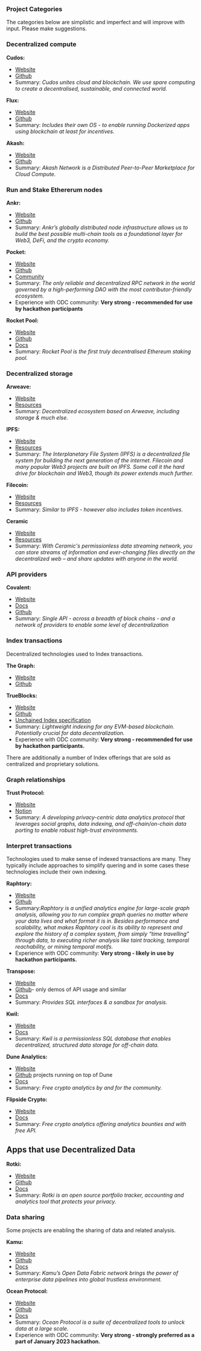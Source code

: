### Project Categories

The categories below are simplistic and imperfect and will improve with input.  Please make suggestions.  

### Decentralized compute

**Cudos:**
- [Website](https://www.cudos.org/)
- [Github](https://github.com/CudoVentures/cudos-eth-token-contract)
- Summary: *Cudos unites cloud and blockchain. We use spare computing to create a decentralised, sustainable, and connected world.*

**Flux:**
- [Website](https://runonflux.io/)
- [Github](https://github.com/RunOnFlux)
- Summary: *Includes their own OS - to enable running Dockerized apps using blockchain at least for incentives.*

**Akash:**
- [Website](https://akash.network/)
- [Github](https://github.com/ovrclk)
- Summary: *Akash Network is a Distributed Peer-to-Peer Marketplace for Cloud Compute.*

### Run and Stake Ethererum nodes ###

**Ankr:**
- [Website](https://www.ankr.com/)
- [Github](https://github.com/Ankr-network)
- Summary:  *Ankr’s globally distributed node infrastructure allows us to build the best possible multi-chain tools as a foundational layer for Web3, DeFi, and the crypto economy.*

**Pocket:**
- [Website](https://www.pokt.network/)
- [Github](https://github.com/pokt-network/pocket-core/)
- [Community](https://docs.pokt.network/community/governance/)
- Summary:  *The only reliable and decentralized RPC network in the world governed by a high-performing DAO with the most contributor-friendly ecosystem.*
- Experience with ODC community: **Very strong - recommended for use by hackathon participants**

**Rocket Pool:**
- [Website](https://rocketpool.net/)
- [Github](https://github.com/rocket-pool)
- [Docs](https://docs.rocketpool.net/guides/)
- Summary: *Rocket Pool is the first truly decentralised Ethereum staking pool.*

### Decentralized storage

**Arweave:**
- [Website](https://www.arweave.org/)
- [Resources](https://www.arweave.org/build)
- Summary: *Decentralized ecosystem based on Arweave, including storage & much else.* 

**IPFS:**
- [Website](https://ipfs.tech/)
- [Resources](https://docs.ipfs.tech/) 
- Summary: *The Interplanetary File System (IPFS) is a decentralized file system for building the next generation of the internet. Filecoin and many popular Web3 projects are built on IPFS. Some call it the hard drive for blockchain and Web3, though its power extends much further.*

**Filecoin:**
- [Website](https://filecoin.io/)
- [Resources](https://docs.filecoin.io/about-filecoin/what-is-filecoin/) 
- Summary: *Similar to IPFS - however also includes token incentives.*

**Ceramic**
- [Website](https://ceramic.network/)
- [Resources](https://developers.ceramic.network/learn/welcome/)
- Summary: *With Ceramic's permissionless data streaming network, you can store streams of information and ever-changing files directly on the decentralized web – and share updates with anyone in the world.*

### API providers

**Covalent:**
- [Website](https://www.covalenthq.com/)
- [Docs](https://www.covalenthq.com/docs/)
- [Github](https://github.com/covalenthq)
- Summary:  *Single API - across a breadth of block chains - and a network of providers to enable some level of decentralization* 

### Index transactions
Decentralized technologies used to Index transactions.

**The Graph:**
- [Website](https://thegraph.com/en/)
- [Github](https://github.com/graphprotocol)

**TrueBlocks:**
- [Website](https://trueblocks.io/)
- [Github](https://github.com/trueblocks/trueblocks-core)
- [Unchained Index specification](https://trueblocks.io/papers/2022/file-format-spec-v0.40.0-beta.pdf)
- Summary: *Lightweight indexing for any EVM-based blockchain. Potentially crucial for data decentralization.* 
- Experience with ODC community: **Very strong - recommended for use by hackathon participants.**

There are additionally a number of Index offerings that are sold as centralized and proprietary solutions.

### Graph relationships

**Trust Protocol:**
- [Website](https://www.trustprotocol.xyz/)
- [Notion](https://kaixmarcus.notion.site/Trust-Protocol-6ad8439839f7432ea2019a1290ff5e4b)
- Summary: *A developing privacy-centric data analytics protocol that leverages social graphs, data indexing, and off-chain/on-chain data porting to enable robust high-trust environments.*

### Interpret transactions
Technologies used to make sense of indexed transactions are many. They typically include approaches to simplify quering and in some cases these technologies include their own indexing.

**Raphtory:**
- [Website](https://www.raphtory.com/about/) 
- [Github](https://github.com/Raphtory/Raphtory)
- Summary:*Raphtory is a unified analytics engine for large-scale graph analysis, allowing you to run complex graph queries no matter where your data lives and what format it is in. Besides performance and scalability, what makes Raphtory cool is its ability to represent and explore the history of a complex system, from simply “time travelling” through data, to executing richer analysis like taint tracking, temporal reachability, or mining temporal motifs.*  
- Experience with ODC community: **Very strong - likely in use by hackathon participants.**

**Transpose:**
- [Website](https://www.transpose.io/)
- [Github](https://github.com/TransposeData)- only demos of API usage and similar
- [Docs](https://docs.transpose.io/)
- Summary: *Provides SQL interfaces & a sandbox for analysis.*

**Kwil:**
- [Website](https://www.kwil.com/)
- [Docs](https://docs.kwil.com/)
- Summary: *Kwil is a permissionless SQL database that enables decentralized, structured data storage for off-chain data.*

**Dune Analytics:**
- [Website](https://dune.com/home)
- [Github](https://github.com/duneanalytics) projects running on top of Dune
- [Docs](https://dune.com/docs/)
- Summary: *Free crypto analytics by and for the community.*

**Flipside Crypto:**
- [Website](https://flipsidecrypto.xyz)
- [Docs](https://docs.flipsidecrypto.com/)
- Summary: *Free crypto analytics offering analytics bounties and with free API.*

## Apps that use Decentralized Data

**Rotki:**
- [Website](https://rotki.com/)
- [Github](https://github.com/rotki)
- [Docs](https://rotki.readthedocs.io/en/latest/index.html)
- Summary: *Rotki is an open source portfolio tracker, accounting and analytics tool that protects your privacy.*

### Data sharing ###

Some projects are enabling the sharing of data and related analysis.

**Kamu:**
- [Website](https://www.kamu.dev/)
- [Github](https://github.com/kamu-data)
- [Docs](https://docs.kamu.dev/)
- Summary: *Kamu’s Open Data Fabric network brings the power of enterprise data pipelines into global trustless environment.*

**Ocean Protocol:**
- [Website](https://oceanprotocol.com/)
- [Github](https://github.com/oceanprotocol)
- [Docs](https://docs.oceanprotocol.com/)
- Summary: *Ocean Protocol is a suite of decentralized tools to unlock data at a large scale.*
- Experience with ODC community: **Very strong - strongly preferred as a part of January 2023 hackathon.**
